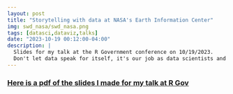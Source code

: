 ```yaml
---
layout: post
title: "Storytelling with data at NASA's Earth Information Center"
img: swd_nasa/swd_nasa.png
tags: [datasci,dataviz,talks]
date: "2023-10-19 00:12:00-04:00"
description: |
  Slides for my talk at the R Government conference on 10/19/2023.
  Don't let data speak for itself, it's our job as data scientists and visualizers to interpret the stories hidden in the data and convey them to stakeholders and decisionmakers.
---
```


### [Here is a pdf of the slides I made for my talk at R Gov](media/gurvich_swd_nasa.pdf)